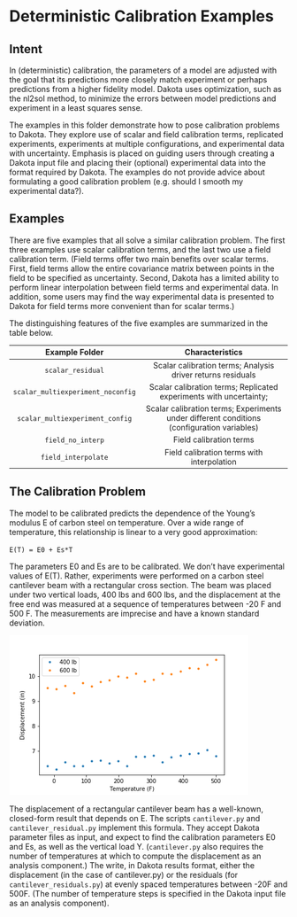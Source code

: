 # Deterministic Calibration Examples

## Intent
In (deterministic) calibration, the parameters of a model are adjusted with the goal that its predictions more closely match experiment or perhaps predictions from a higher fidelity model. Dakota uses optimization, such as the nl2sol method, to minimize the errors between model predictions and experiment in a least squares sense.

The examples in this folder demonstrate how to pose calibration problems to Dakota. They explore use of scalar and field calibration terms, replicated experiments, experiments at multiple configurations, and experimental data with uncertainty. Emphasis is placed on guiding users through creating a Dakota input file and placing their (optional) experimental data into the format required by Dakota. The examples do not provide advice about formulating a good calibration problem (e.g. should I smooth my experimental data?).

## Examples
There are five examples that all solve a similar calibration problem. The first three examples use scalar calibration terms, and the last two use a field calibration term. (Field terms offer two main benefits over scalar terms. First, field terms allow the entire covariance matrix between points in the field to be specified as uncertainty. Second, Dakota has a limited ability to perform linear interpolation between field terms and experimental data. In addition, some users may find the way experimental data is presented to Dakota for field terms more convenient than for scalar terms.)

The distinguishing features of the five examples are summarized in the table below.

| Example Folder                    | Characteristics                                                                            |
|:---------------------------------:|:------------------------------------------------------------------------------------------:|
| `scalar_residual`                 | Scalar calibration terms; Analysis driver returns residuals                                |
| `scalar_multiexperiment_noconfig` | Scalar calibration terms; Replicated experiments with uncertainty;                         |
| `scalar_multiexperiment_config`   | Scalar calibration terms; Experiments under different conditions (configuration variables) |
| `field_no_interp`                 | Field calibration terms                                                                    |
| `field_interpolate`               | Field calibration terms with interpolation                                                 |

## The Calibration Problem

The model to be calibrated predicts the dependence of the Young’s modulus E of carbon steel on temperature. Over a wide range of temperature, this relationship is linear to a very good approximation:

`E(T) = E0 + Es*T`

The parameters E0 and Es are to be calibrated. We don’t have experimental values of E(T). Rather, experiments were performed on a carbon steel cantilever beam with a rectangular cross section. The beam was placed under two vertical loads, 400 lbs and 600 lbs, and the displacement at the free end was measured at a sequence of temperatures between -20 F and 500 F. The measurements are imprecise and have a known standard deviation.

![Displacement Data](displacements_two_loads.png)

The displacement of a rectangular cantilever beam has a well-known, closed-form result that depends on E. The scripts `cantilever.py` and `cantilever_residual.py` implement this formula. They accept Dakota parameter files as input, and expect to find the calibration parameters E0 and Es, as well as the vertical load Y. (`cantilever.py` also requires the number of temperatures at which to compute the displacement as an analysis component.) The write, in Dakota results format, either the displacement (in the case of cantilever.py) or the residuals (for `cantilever_residuals.py`) at evenly spaced temperatures between -20F and 500F. (The number of temperature steps is specified in the Dakota input file as an analysis component).
